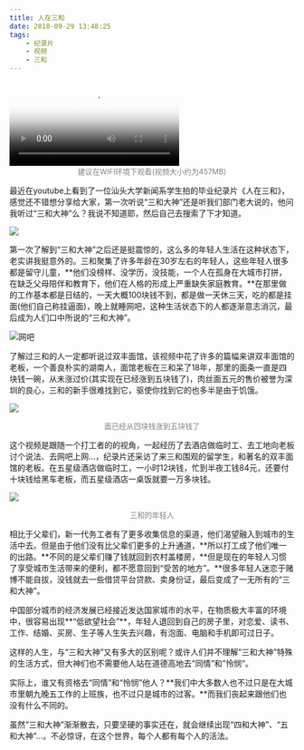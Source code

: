 ```yaml
---
title: 人在三和
date: 2018-09-29 13:48:25
tags:
    - 纪录片
    - 视频
    - 三和
---
```


<video controls poster="https://ws4.sinaimg.cn/large/006tNc79ly1fvqf1cvti5j30xc0dw0us.jpg">
  <source src="http://resources.todaycoder.cn/人在三和.mp4" type="video/mp4">
  Your browser does not support the video tag.
</video>
<div style="text-align:center;font-size:13px;color:gray">建议在WIFI环境下观看(视频大小约为457MB) </div>

<!--more-->	

​	最近在youtube上看到了一位汕头大学新闻系学生拍的毕业纪录片《人在三和》，感觉还不错想分享给大家，第一次听说“三和大神”还是听我们部门老大说的，他问我听过“三和大神”么？我说不知道耶，然后自己去搜索了下才知道。

![](https://ws3.sinaimg.cn/large/006tNc79ly1fvtu5nf5uij318c0owwsc.jpg)

​	第一次了解到“三和大神”之后还是挺震惊的，这么多的年轻人生活在这种状态下，老实讲我挺意外的。三和聚集了许多年龄在30岁左右的年轻人，这些年轻人很多都是留守儿童，**他们没榜样、没学历，没技能，一个人在孤身在大城市打拼，在缺乏父母陪伴和教育下，他们在人格的形成上严重缺失家庭教育。**在那里做的工作基本都是日结的，一天大概100块钱不到，都是做一天休三天，吃的都是挂面(他们自己称挂逼面)，晚上就睡网吧，这种生活状态下的人都逐渐意志消沉，最后成为人们口中所说的“三和大神”。

![网吧](https://ws4.sinaimg.cn/large/006tNc79ly1fvqf2fmuioj30hs0bvjsf.jpg)

​	了解过三和的人一定都听说过双丰面馆，该视频中花了许多的篇幅来讲双丰面馆的老板，一个善良朴实的湖南人，面馆老板在三和呆了18年，那里的面条一直是四块钱一碗，从未涨过价(其实现在已经涨到五块钱了)，肉丝面五元的售价被誉为深圳的良心，三和的新手很难找到它，驱使你找到它的也多半是由于饥饿。

![](https://ws4.sinaimg.cn/large/006tNc79ly1fvtuiugxraj30ds0ftjs9.jpg)

<div style="text-align:center;font-size:13px;color:gray">面已经从四块钱涨到五块钱了</div>

​	这个视频是跟随一个打工者的的视角，一起经历了去酒店做临时工、去工地向老板讨个说法、去网吧上网…，纪录片还采访了来三和围观的留学生，和著名的双丰面馆的老板。在五星级酒店做临时工，一小时12块钱，忙到半夜工钱84元，还要付十块钱给黑车老板，而五星级酒店一桌饭就要一万多块钱。

![](https://ws3.sinaimg.cn/large/006tNc79ly1fvtz9dqom5j30or0fmabf.jpg)

<div style="text-align:center;font-size:13px;color:gray">三和的年轻人</div>

​	相比于父辈们，新一代务工者有了更多收集信息的渠道，他们渴望融入到城市的生活中去。但是由于他们没有比父辈们更多的上升通道，**所以打工成了他们唯一的出路。**不同的是父辈们赚了钱就回到农村盖楼房，**但是现在的年轻人习惯了享受城市生活带来的便利，都不愿意回到“受苦的地方”。**很多年轻人迷恋于赌博不能自拔，没钱就去一些借贷平台贷款、卖身份证，最后变成了一无所有的“三和大神”。

​	中国部分城市的经济发展已经接近发达国家城市的水平，在物质极大丰富的环境中，很容易出现**“低欲望社会”**，年轻人退回到自己的房子里，对恋爱、读书、工作、结婚、买房、生子等人生失去兴趣，有泡面、电脑和手机即可过日子。

​	这样的人生，与“三和大神”又有多大的区别呢？或许人们并不理解“三和大神”特殊的生活方式，但大神们也不需要他人站在道德高地去“同情”和”怜悯“。

​	实际上，谁又有资格去“同情”和“怜悯”他人？**我们中大多数人也不过只是在大城市里朝九晚五工作的上班族，也不过只是城市的过客。**而我们丧起来跟他们也没有什么不同的。

​	虽然“三和大神”渐渐散去，只要坚硬的事实还在，就会继续出现“四和大神”、“五和大神”...。不必惊讶，在这个世界，每个人都有每个人的活法。